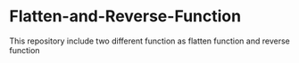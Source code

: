 # Flatten-and-Reverse-Function

This repository include two different function as flatten function and reverse function
